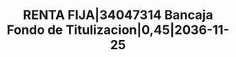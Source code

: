 ---
layout: asset
title: RENTA FIJA|34047314 Bancaja Fondo de Titulizacion|0,45|2036-11-25
isin: ES0312886031
---